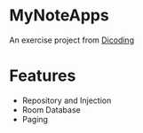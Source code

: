 # MyNoteApps
An exercise project from [Dicoding](https://www.dicoding.com/)

# Features
- Repository and Injection
- Room Database
- Paging